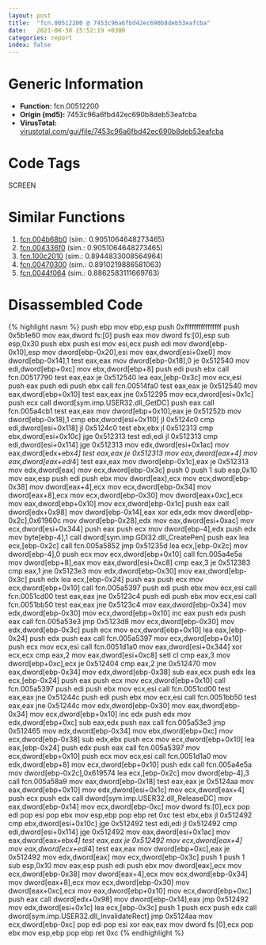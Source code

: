```yaml
---
layout: post
title:  "fcn.00512200 @ 7453c96a6fbd42ec690b8deb53eafcba"
date:   2021-08-30 15:52:19 +0300
categories: report
index: false
---
```


# Generic Information
- **Function:** fcn.00512200
- **Origin (md5):** 7453c96a6fbd42ec690b8deb53eafcba
- **VirusTotal:** [virustotal.com/gui/file/7453c96a6fbd42ec690b8deb53eafcba][virustotal_ref]

# Code Tags
<span class="tag" id="SCREEN">SCREEN</span>


# Similar Functions

1. [fcn.004b68b0][similar_1_ref] (sim.: 0.9051064648273465)
2. [fcn.004336f0][similar_2_ref] (sim.: 0.9051064648273465)
3. [fcn.100c2010][similar_3_ref] (sim.: 0.8944833008564964)
4. [fcn.00470300][similar_4_ref] (sim.: 0.8910219886581063)
5. [fcn.0044f064][similar_5_ref] (sim.: 0.8862583111669763)


# Disassembled Code

{% highlight nasm %}
push ebp
mov ebp,esp
push 0xffffffffffffffff
push 0x5b1e60
mov eax,dword fs:[0]
push eax
mov dword fs:[0],esp
sub esp,0x30
push ebx
push esi
mov esi,ecx
push edi
mov dword[ebp-0x10],esp
mov dword[ebp-0x20],esi
mov eax,dword[esi+0xe0]
mov dword[ebp-0x14],1
test eax,eax
mov dword[ebp-0x18],0
je 0x512540
mov edi,dword[ebp+0xc]
mov ebx,dword[ebp+8]
push edi
push ebx
call fcn.00517790
test eax,eax
je 0x512540
lea eax,[ebp-0x3c]
mov ecx,esi
push eax
push edi
push ebx
call fcn.00514fa0
test eax,eax
je 0x512540
mov eax,dword[ebp+0x10]
test eax,eax
jne 0x512295
mov ecx,dword[esi+0x1c]
push ecx
call dword[sym.imp.USER32.dll_GetDC]
push eax
call fcn.005a4cb1
test eax,eax
mov dword[ebp+0x10],eax
je 0x51252b
mov dword[ebp-0x18],1
cmp ebx,dword[esi+0x110]
jl 0x5124c0
cmp edi,dword[esi+0x118]
jl 0x5124c0
test ebx,ebx
jl 0x512313
cmp ebx,dword[esi+0x10c]
jge 0x512313
test edi,edi
jl 0x512313
cmp edi,dword[esi+0x114]
jge 0x512313
mov edx,dword[esi+0x1ac]
mov eax,dword[edx+ebx*4]
test eax,eax
je 0x512313
mov eax,dword[eax+4]
mov eax,dword[eax+edi*4]
test eax,eax
mov dword[ebp-0x1c],eax
je 0x512313
mov edx,dword[eax]
mov ecx,dword[ebp-0x3c]
push 0
push 1
sub esp,0x10
mov eax,esp
push edi
push ebx
mov dword[eax],ecx
mov ecx,dword[ebp-0x38]
mov dword[eax+4],ecx
mov ecx,dword[ebp-0x34]
mov dword[eax+8],ecx
mov ecx,dword[ebp-0x30]
mov dword[eax+0xc],ecx
mov eax,dword[ebp+0x10]
mov ecx,dword[ebp-0x1c]
push eax
call dword[edx+0x98]
mov dword[ebp-0x14],eax
xor edx,edx
mov dword[ebp-0x2c],0x61960c
mov dword[ebp-0x28],edx
mov eax,dword[esi+0xac]
mov ecx,dword[esi+0x344]
push eax
push ecx
mov dword[ebp-4],edx
push edx
mov byte[ebp-4],1
call dword[sym.imp.GDI32.dll_CreatePen]
push eax
lea ecx,[ebp-0x2c]
call fcn.005a5852
jmp 0x51235d
lea ecx,[ebp-0x2c]
mov dword[ebp-4],0
push ecx
mov ecx,dword[ebp+0x10]
call fcn.005a4e5a
mov dword[ebp+8],eax
mov eax,dword[esi+0xc8]
cmp eax,3
je 0x512383
cmp eax,1
jne 0x5123e3
mov edx,dword[ebp-0x30]
mov eax,dword[ebp-0x3c]
push edx
lea ecx,[ebp-0x24]
push eax
push ecx
mov ecx,dword[ebp+0x10]
call fcn.005a5397
push edi
push ebx
mov ecx,esi
call fcn.0051cd00
test eax,eax
jne 0x5123c4
push edi
push ebx
mov ecx,esi
call fcn.0051bb50
test eax,eax
jne 0x5123c4
mov eax,dword[ebp-0x34]
mov edx,dword[ebp-0x30]
mov ecx,dword[ebp+0x10]
inc eax
push edx
push eax
call fcn.005a53e3
jmp 0x5123d8
mov ecx,dword[ebp-0x30]
mov edx,dword[ebp-0x3c]
push ecx
mov ecx,dword[ebp+0x10]
lea eax,[ebp-0x24]
push edx
push eax
call fcn.005a5397
mov ecx,dword[ebp+0x10]
push ecx
mov ecx,esi
call fcn.0051d1a0
mov eax,dword[esi+0x344]
xor ecx,ecx
cmp eax,2
mov eax,dword[esi+0xc8]
setl cl
cmp eax,3
mov dword[ebp+0xc],ecx
je 0x512404
cmp eax,2
jne 0x512470
mov eax,dword[ebp-0x34]
mov edx,dword[ebp-0x38]
sub eax,ecx
push edx
lea ecx,[ebp-0x24]
push eax
push ecx
mov ecx,dword[ebp+0x10]
call fcn.005a5397
push edi
push ebx
mov ecx,esi
call fcn.0051cd00
test eax,eax
jne 0x51244c
push edi
push ebx
mov ecx,esi
call fcn.0051bb50
test eax,eax
jne 0x51244c
mov edx,dword[ebp-0x30]
mov eax,dword[ebp-0x34]
mov ecx,dword[ebp+0x10]
inc edx
push edx
mov edx,dword[ebp+0xc]
sub eax,edx
push eax
call fcn.005a53e3
jmp 0x512465
mov edx,dword[ebp-0x34]
mov ebx,dword[ebp+0xc]
mov ecx,dword[ebp-0x38]
sub edx,ebx
push ecx
mov ecx,dword[ebp+0x10]
lea eax,[ebp-0x24]
push edx
push eax
call fcn.005a5397
mov ecx,dword[ebp+0x10]
push ecx
mov ecx,esi
call fcn.0051d1a0
mov edx,dword[ebp+8]
mov ecx,dword[ebp+0x10]
push edx
call fcn.005a4e5a
mov dword[ebp-0x2c],0x619574
lea ecx,[ebp-0x2c]
mov dword[ebp-4],3
call fcn.005a58a9
mov eax,dword[ebp-0x18]
test eax,eax
je 0x5124aa
mov eax,dword[ebp+0x10]
mov edx,dword[esi+0x1c]
mov ecx,dword[eax+4]
push ecx
push edx
call dword[sym.imp.USER32.dll_ReleaseDC]
mov eax,dword[ebp-0x14]
mov ecx,dword[ebp-0xc]
mov dword fs:[0],ecx
pop edi
pop esi
pop ebx
mov esp,ebp
pop ebp
ret 0xc
test ebx,ebx
jl 0x512492
cmp ebx,dword[esi+0x10c]
jge 0x512492
test edi,edi
jl 0x512492
cmp edi,dword[esi+0x114]
jge 0x512492
mov eax,dword[esi+0x1ac]
mov eax,dword[eax+ebx*4]
test eax,eax
je 0x512492
mov ecx,dword[eax+4]
mov eax,dword[ecx+edi*4]
test eax,eax
mov dword[ebp+0xc],eax
je 0x512492
mov edx,dword[eax]
mov ecx,dword[ebp-0x3c]
push 1
push 1
sub esp,0x10
mov eax,esp
push edi
push ebx
mov dword[eax],ecx
mov ecx,dword[ebp-0x38]
mov dword[eax+4],ecx
mov ecx,dword[ebp-0x34]
mov dword[eax+8],ecx
mov ecx,dword[ebp-0x30]
mov dword[eax+0xc],ecx
mov eax,dword[ebp+0x10]
mov ecx,dword[ebp+0xc]
push eax
call dword[edx+0x98]
mov dword[ebp-0x14],eax
jmp 0x512492
mov edx,dword[esi+0x1c]
lea ecx,[ebp-0x3c]
push 1
push ecx
push edx
call dword[sym.imp.USER32.dll_InvalidateRect]
jmp 0x5124aa
mov ecx,dword[ebp-0xc]
pop edi
pop esi
xor eax,eax
mov dword fs:[0],ecx
pop ebx
mov esp,ebp
pop ebp
ret 0xc
{% endhighlight %}


[similar_1_ref]: /report/fcn.004b68b0@7453c96a6fbd42ec690b8deb53eafcba
[similar_2_ref]: /report/fcn.004336f0@3e981d1767f44f5fe2446a49ffe52f4e
[similar_3_ref]: /report/fcn.100c2010@a0ac129ff3ea4c0dfa9529c259a9502c
[similar_4_ref]: /report/fcn.00470300@4fe6510221c33bf023f6abed461fc13f
[similar_5_ref]: /report/fcn.0044f064@20a93604f17ee6f3c2aa7b1f7a497fcf
[virustotal_ref]: https://www.virustotal.com/gui/file/7453c96a6fbd42ec690b8deb53eafcba